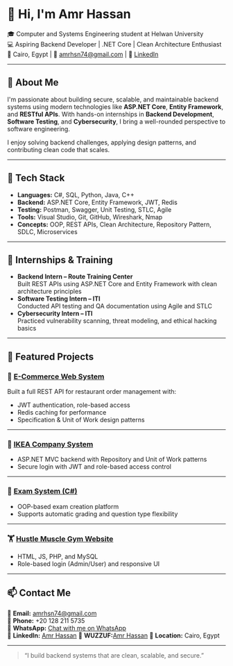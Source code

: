 # 👋 Hi, I'm Amr Hassan

🎓 Computer and Systems Engineering student at Helwan University  
💻 Aspiring Backend Developer | .NET Core | Clean Architecture Enthusiast  
📍 Cairo, Egypt | 📧 amrhsn74@gmail.com | 🔗 [LinkedIn](https://www.linkedin.com/in/amr-hassan-b02653231)

---

## 🚀 About Me

I'm passionate about building secure, scalable, and maintainable backend systems using modern technologies like **ASP.NET Core**, **Entity Framework**, and **RESTful APIs**. With hands-on internships in **Backend Development**, **Software Testing**, and **Cybersecurity**, I bring a well-rounded perspective to software engineering.

I enjoy solving backend challenges, applying design patterns, and contributing clean code that scales.

---

## 🔨 Tech Stack

- **Languages:** C#, SQL, Python, Java, C++
- **Backend:** ASP.NET Core, Entity Framework, JWT, Redis
- **Testing:** Postman, Swagger, Unit Testing, STLC, Agile
- **Tools:** Visual Studio, Git, GitHub, Wireshark, Nmap
- **Concepts:** OOP, REST APIs, Clean Architecture, Repository Pattern, SDLC, Microservices

---

## 💼 Internships & Training

- **Backend Intern – Route Training Center**  
  Built REST APIs using ASP.NET Core and Entity Framework with clean architecture principles  
- **Software Testing Intern – ITI**  
  Conducted API testing and QA documentation using Agile and STLC  
- **Cybersecurity Intern – ITI**  
  Practiced vulnerability scanning, threat modeling, and ethical hacking basics

---

## 📁 Featured Projects

### 🛒 [E-Commerce Web System](https://github.com/amrhsn74/E-Commerce.Web)  
Built a full REST API for restaurant order management with:
- JWT authentication, role-based access
- Redis caching for performance
- Specification & Unit of Work design patterns

---

### 🏢 [IKEA Company System](https://github.com/amrhsn74/IKEASolution)  
- ASP.NET MVC backend with Repository and Unit of Work patterns  
- Secure login with JWT and role-based access control

---

### 📝 [Exam System (C#)](https://github.com/amrhsn74/Exam)  
- OOP-based exam creation platform  
- Supports automatic grading and question type flexibility

---

### 🏋️ [Hustle Muscle Gym Website](https://github.com/amrhsn74/HMS)
- HTML, JS, PHP, and MySQL  
- Role-based login (Admin/User) and responsive UI

---

## 📫 Contact Me

📧 **Email:** amrhsn74@gmail.com  
📱 **Phone:** +20 128 211 5735  
💬 **WhatsApp:** [Chat with me on WhatsApp](https://wa.me/201282115735)  
🔗 **LinkedIn:** [Amr Hassan](https://www.linkedin.com/in/amr-hassan-b02653231)
🔗 **WUZZUF:**[Amr Hassan](https://wuzzuf.net/me/amr-hassan-ca1400c134)
📌 **Location:** Cairo, Egypt

---

> “I build backend systems that are clean, scalable, and secure.”
